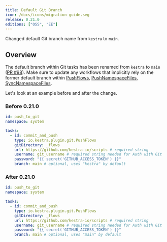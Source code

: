 ```yaml
---
title: Default Git Branch
icon: /docs/icons/migration-guide.svg
release: 0.21.0
editions: ["OSS", "EE"]
---
```


Changed default Git branch name from `kestra` to `main`.

## Overview

The default branch within Git tasks has been renamed from `kestra` to `main` ([PR #98](https://github.com/kestra-io/plugin-git/pull/98)). Make sure to update any workflows that implicitly rely on the former default branch within [PushFlows](/plugins/plugin-git/io.kestra.plugin.git.pushflows), [PushNamespaceFiles](/plugins/plugin-git/io.kestra.plugin.git.pushnamespacefiles), [SyncNamespaceFiles](/plugins/plugin-git/io.kestra.plugin.git.syncnamespacefiles).

Let's look at an example before and after the change.

### Before 0.21.0

```yaml
id: push_to_git
namespace: system

tasks:
  - id: commit_and_push
    type: io.kestra.plugin.git.PushFlows
    gitDirectory: _flows
    url: https://github.com/kestra-io/scripts # required string
    username: git_username # required string needed for Auth with Git
    password: "{{ secret('GITHUB_ACCESS_TOKEN') }}"
    branch: main # optional, uses "kestra" by default
```

### After 0.21.0

```yaml
id: push_to_git
namespace: system

tasks:
  - id: commit_and_push
    type: io.kestra.plugin.git.PushFlows
    gitDirectory: _flows
    url: https://github.com/kestra-io/scripts # required string
    username: git_username # required string needed for Auth with Git
    password: "{{ secret('GITHUB_ACCESS_TOKEN') }}"
    branch: main # optional, uses "main" by default
```